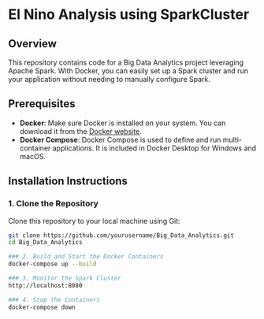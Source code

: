 # El Nino Analysis using SparkCluster

## Overview
This repository contains code for a Big Data Analytics project leveraging Apache Spark. With Docker, you can easily set up a Spark cluster and run your application without needing to manually configure Spark.

## Prerequisites

- **Docker**: Make sure Docker is installed on your system. You can download it from the [Docker website](https://www.docker.com/get-started).
- **Docker Compose**: Docker Compose is used to define and run multi-container applications. It is included in Docker Desktop for Windows and macOS.

## Installation Instructions

### 1. Clone the Repository

Clone this repository to your local machine using Git:

```bash
git clone https://github.com/yourusername/Big_Data_Analytics.git
cd Big_Data_Analytics

### 2. Build and Start the Docker Containers
docker-compose up --build

### 3. Monitor the Spark Cluster
http://localhost:8080

### 4. Stop the Containers
docker-compose down

